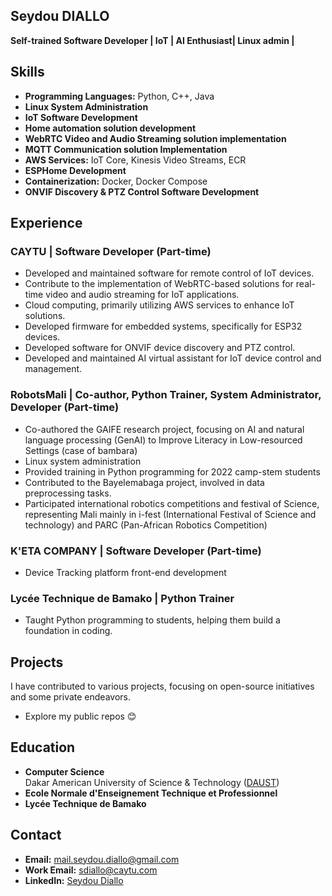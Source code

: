 ## Seydou DIALLO

**Self-trained Software Developer | IoT | AI Enthusiast| Linux admin |**


## Skills

- **Programming Languages:** Python, C++, Java
- **Linux System Administration**
- **IoT Software Development**
- **Home automation solution development**
- **WebRTC Video and Audio Streaming solution implementation**
- **MQTT Communication solution Implementation**
- **AWS Services:** IoT Core, Kinesis Video Streams, ECR
- **ESPHome Development**
- **Containerization:** Docker, Docker Compose
- **ONVIF Discovery & PTZ Control Software Development**


## Experience

### CAYTU | Software Developer (Part-time)
- Developed and maintained software for remote control of IoT devices.
- Contribute to the implementation of WebRTC-based solutions for real-time video and audio streaming for IoT applications.
- Cloud computing, primarily utilizing AWS services to enhance IoT solutions.
- Developed firmware for embedded systems, specifically for ESP32 devices.
- Developed software for ONVIF device discovery and PTZ control.
- Developed and maintained AI virtual assistant for IoT device control and management.

### RobotsMali | Co-author, Python Trainer, System Administrator, Developer (Part-time)
- Co-authored the GAIFE research project, focusing on AI and natural language processing (GenAI) to Improve Literacy in Low-resourced Settings (case of bambara)
- Linux system administration
- Provided training in Python programming for 2022 camp-stem students
- Contributed to the Bayelemabaga project, involved in data preprocessing tasks.
- Participated international robotics competitions and festival of Science, representing Mali mainly in i-fest (International Festival of Science and technology)  and PARC (Pan-African Robotics Competition)

### K'ETA COMPANY | Software Developer (Part-time)
- Device Tracking platform front-end development 

### Lycée Technique de Bamako | Python Trainer
- Taught Python programming to students, helping them build a foundation in coding.

## Projects

I have contributed to various projects, focusing on open-source initiatives and some private endeavors.

- Explore my public repos 😊

## Education

- **Computer Science**  
  Dakar American University of Science & Technology ([DAUST](www.daust.org))
- **Ecole Normale d'Enseignement Technique et Professionnel**
- **Lycée Technique de Bamako**

## Contact

- **Email:** mail.seydou.diallo@gmail.com
- **Work Email:** sdiallo@caytu.com
- **LinkedIn:** [Seydou Diallo](https://www.linkedin.com/in/seydou-diallo-08ab311ba/)
